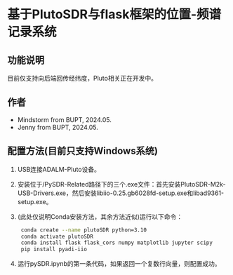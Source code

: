 # 基于PlutoSDR与flask框架的位置-频谱记录系统

## 功能说明

目前仅支持向后端回传经纬度，Pluto相关正在开发中。

## 作者

+ Mindstorm from BUPT, 2024.05.
+ Jenny from BUPT, 2024.05.

## 配置方法(目前只支持Windows系统)

1. USB连接ADALM-Pluto设备。
2. 安装位于/PySDR-Related路径下的三个.exe文件：首先安装PlutoSDR-M2k-USB-Drivers.exe，然后安装libiio-0.25.gb6028fd-setup.exe和libad9361-setup.exe。
3. (此处仅说明Conda安装方法，其余方法近似)运行以下命令：

   ```bash
    conda create --name plutoSDR python=3.10
    conda activate plutoSDR
    conda install flask flask_cors numpy matplotlib jupyter scipy
    pip install pyadi-iio
   ```

4. 运行pySDR.ipynb的第一条代码，如果返回一个复数行向量，则配置成功。
